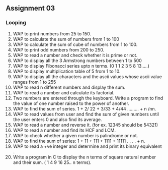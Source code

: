 ## Assignment 03
### Looping
1. WAP to print numbers from 25 to 150.
2. WAP to calculate the sum of numbers from 1 to 100
3. WAP to calculate the sum of cube of numbers from 1 to 100.
4. WAP to print odd numbers from 200 to 250.
5. WAP to read a number and check whether it is prime or not.
6. WAP to display all the 3 Armstrong numbers between 1 to 500
7. WAP to display Fibonacci series upto n terms. (0  1  1  2  3  5   8  13.....)
8. WAP to display multiplication table of 5 from 1 to 10.
9. WAP to display all the characters and the ascii values whose ascii value ranges from 1 to 255
10. WAP to read n different numbers and display the sum.
11. WAP to read a number and calculate its factorial.
12. Two numbers are entered through the keyboard. Write a program to find the value of one number raised to the power of another.
13. WAP to find the sum of series. 1 + 2/ 22 + 3/33 + 4/44 ......... + n /nn.
14. WAP to read values from user and find the sum of given numbers until the user enters 0 and also find its average.
15. WAP to read a number and reverse it. (for ex. 12345 should be 54321)
16. WAP to read a number and find its HCF and LCM.
17. WAP to check whether a given number is palindrome or not.
18. WAP to find the sum of series: 1 + 11 + 111 + 1111 + 11111 . . . .   + n.
19. WAP to read a +ve integer and determine and print its binary equivalent .
20. Write a program in C to display the n terms of square natural number and their sum. ( 1 4 9 16 25.. n terms).
